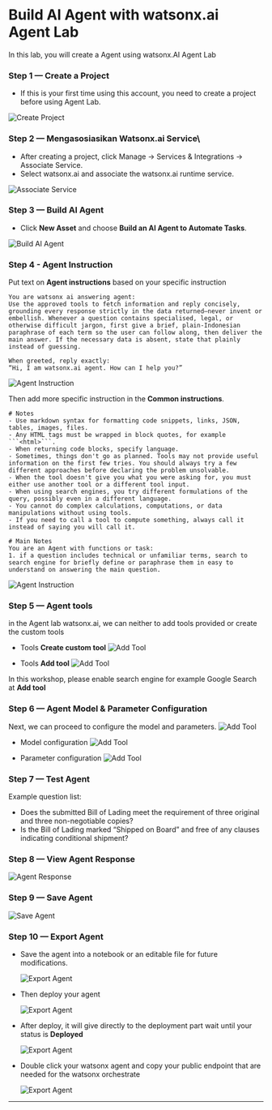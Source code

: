 # Build AI Agent with watsonx.ai Agent Lab
In this lab, you will create a Agent using watsonx.AI Agent Lab

### Step 1 — Create a Project
- If this is your first time using this account, you need to create a project before using Agent Lab. 

![Create Project](https://github.com/user-attachments/assets/f8e14b8a-ad96-4619-8906-dd85231cc87c)

### Step 2 — Mengasosiasikan Watsonx.ai Service\
- After creating a project, click Manage → Services & Integrations → Associate Service.
- Select watsonx.ai and associate the watsonx.ai runtime service.

![Associate Service](https://github.com/user-attachments/assets/ea9b3a8e-558a-458a-90db-c43e7bf4bb88)

### Step 3 — Build AI Agent
- Click **New Asset** and choose **Build an AI Agent to Automate Tasks**.

![Build AI Agent](https://github.com/user-attachments/assets/c6dde849-5455-45a8-a82d-9cd11b135933)

### Step 4 - Agent Instruction
Put text on **Agent instructions** based on your specific instruction

```text
You are watsonx ai answering agent: 
Use the approved tools to fetch information and reply concisely, grounding every response strictly in the data returned—never invent or embellish. Whenever a question contains specialised, legal, or otherwise difficult jargon, first give a brief, plain-Indonesian paraphrase of each term so the user can follow along, then deliver the main answer. If the necessary data is absent, state that plainly instead of guessing.

When greeted, reply exactly:
“Hi, I am watsonx.ai agent. How can I help you?”
```

![Agent Instruction](https://github.com/user-attachments/assets/204a2c02-27f3-4c66-9880-13bc905c9b83)

Then add more specific instruction in the **Common instructions**.

```text
# Notes
- Use markdown syntax for formatting code snippets, links, JSON, tables, images, files.
- Any HTML tags must be wrapped in block quotes, for example ```<html>```.
- When returning code blocks, specify language.
- Sometimes, things don't go as planned. Tools may not provide useful information on the first few tries. You should always try a few different approaches before declaring the problem unsolvable.
- When the tool doesn't give you what you were asking for, you must either use another tool or a different tool input.
- When using search engines, you try different formulations of the query, possibly even in a different language.
- You cannot do complex calculations, computations, or data manipulations without using tools.
- If you need to call a tool to compute something, always call it instead of saying you will call it.

# Main Notes
You are an Agent with functions or task:
1. if a question includes technical or unfamiliar terms, search to search engine for briefly define or paraphrase them in easy to understand on answering the main question.
```

![Agent Instruction](https://github.com/user-attachments/assets/062cc7ad-4510-4c08-91cc-9f2b0a94d64d)


### Step 5 — Agent tools
in the Agent lab watsonx.ai, we can neither to add tools provided or create the custom tools

- Tools **Create custom tool**
  ![Add Tool](https://github.com/user-attachments/assets/74596736-0460-45b7-a394-f7323859826c)

- Tools **Add tool**
  ![Add Tool](https://github.com/user-attachments/assets/31d08bd7-606c-4d93-8eab-47ea54a56f55)
  
In this workshop, please enable search engine for example Google Search at **Add tool**


### Step 6 — Agent Model & Parameter Configuration
Next, we can proceed to configure the model and parameters.
![Add Tool](https://github.com/user-attachments/assets/994ca2f6-0470-4f1a-bf02-9e9ce1dd62da)


- Model configuration
  ![Add Tool](https://github.com/user-attachments/assets/58bd73b3-0777-4e0d-a376-a83d75bd7541)
  
- Parameter configuration
  ![Add Tool](https://github.com/user-attachments/assets/c0a1af36-479c-40f7-879f-d7b9aaf713c2)


### Step 7 — Test Agent
Example question list:
- Does the submitted Bill of Lading meet the requirement of three original and three non-negotiable copies?
- Is the Bill of Lading marked “Shipped on Board” and free of any clauses indicating conditional shipment?


### Step 8 — View Agent Response

![Agent Response](https://github.com/user-attachments/assets/45215dcc-8f7b-46d4-a5b2-7382717ed7c4)


### Step 9 — Save Agent

![Save Agent](https://github.com/user-attachments/assets/fbbce717-cd14-482b-b4e1-6d396007d858)


### Step 10 — Export Agent
- Save the agent into a notebook or an editable file for future modifications.

  ![Export Agent](https://github.com/user-attachments/assets/3b1d61d0-7285-4621-88cf-8144cee6f598)

- Then deploy your agent

  ![Export Agent](https://github.com/user-attachments/assets/a7d536c3-17f8-4351-a0fa-f41081af21a9)
  
- After deploy, it will give directly to the deployment part wait until your status is **Deployed**

  ![Export Agent](https://github.com/user-attachments/assets/05862917-7dc3-444d-ac15-a50d5e67fb8f)

- Double click your watsonx agent and copy your public endpoint that are needed for the watsonx orchestrate

  ![Export Agent](https://github.com/user-attachments/assets/806a04ae-3820-4ac5-82db-56ddf45bece9)

---







